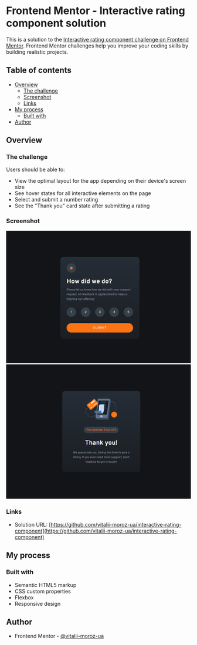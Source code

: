 # Frontend Mentor - Interactive rating component solution

This is a solution to the [Interactive rating component challenge on Frontend Mentor](https://www.frontendmentor.io/challenges/interactive-rating-component-koxpeBUmI). Frontend Mentor challenges help you improve your coding skills by building realistic projects.

## Table of contents

- [Overview](#overview)
  - [The challenge](#the-challenge)
  - [Screenshot](#screenshot)
  - [Links](#links)
- [My process](#my-process)
  - [Built with](#built-with)
- [Author](#author)

## Overview

### The challenge

Users should be able to:

- View the optimal layout for the app depending on their device's screen size
- See hover states for all interactive elements on the page
- Select and submit a number rating
- See the "Thank you" card state after submitting a rating

### Screenshot

![](images/rating.png)
![](images/thank.png)

### Links

- Solution URL: [https://github.com/vitalii-moroz-ua/interactive-rating-component](https://github.com/vitalii-moroz-ua/interactive-rating-component)

## My process

### Built with

- Semantic HTML5 markup
- CSS custom properties
- Flexbox
- Responsive design

## Author

- Frontend Mentor - [@vitalii-moroz-ua](https://www.frontendmentor.io/profile/vitalii-moroz-ua)
